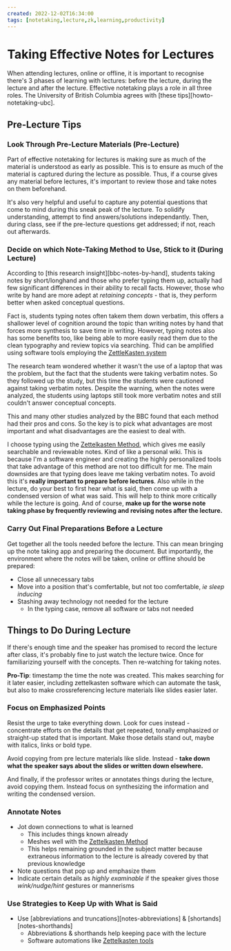 ```yaml
---
created: 2022-12-02T16:34:00
tags: [notetaking,lecture,zk,learning,productivity]
---
```

# Taking Effective Notes for Lectures

When attending lectures,
online or offline,
it is important to recognise there's 3 phases of learning with lectures:
before the lecture, during the lecture and after the lecture.
Effective notetaking plays a role in all three roles.
The University of British Columbia agrees with [these tips][howto-notetaking-ubc].

## Pre-Lecture Tips

### Look Through Pre-Lecture Materials (Pre-Lecture)

Part of effective notetaking for lectures is
making sure as much of the material is understood as early as possible.
This is to ensure as much of the material is captured during the lecture as possible.
Thus, if a course gives any material before lectures,
it's important to review those and take notes on them beforehand.

It's also very helpful and useful to capture any potential questions
that come to mind during this sneak peak of the lecture.
To solidify understanding,
attempt to find answers/solutions independantly.
Then,
during class,
see if the pre-lecture questions get addressed;
if not,
reach out afterwards.

### Decide on which Note-Taking Method to Use, Stick to it (During Lecture)

According to [this research insight][bbc-notes-by-hand],
students taking notes by short/longhand and
those who prefer typing them up,
actually had few significant differences in their ability to recall facts.
However,
those who write by hand are more adept at *retaining concepts* -
that is,
they perform better when asked conceptual questions.

Fact is, students typing notes often takem them down verbatim,
this offers a shallower level of cognition around the topic than
writing notes by hand that forces more synthesis to save time in writing.
However,
typing notes also has some benefits too,
like being able to more easily read them due to the clean typography and
review topics via searching.
Thid can be amplified using software tools employing the [ZettleKasten system](zk.md)

The research team wondered whether it wasn't the use of a laptop that was the problem,
but the fact that the students were taking verbatim notes.
So they followed up the study,
but this time the students were cautioned against taking verbatim notes.
Despite the warning,
when the notes were analyzed,
the students using laptops still took more verbatim notes and
still couldn't answer conceptual concepts.

This and many other studies analyzed by the BBC found that
each method had their pros and cons.
So the key is to pick what advantages are most important and
what disadvantages are the easiest to deal with.

I choose typing using the [Zettelkasten Method](zk.md),
which gives me easily searchable and reviewable notes.
Kind of like a personal wiki.
This is because I'm a software engineer and
creating the highly personalized tools that take advantage of
this method are not too difficult for me.
The main downsides are that typing does leave me taking verbatim notes.
To avoid this it's **really important to prepare before lectures**.
Also while in the lecture, do your best to first hear what is said,
then come up with a condensed version of what was said.
This will help to think more critically while the lecture is going.
And of course,
**make up for the worse note taking phase by frequently reviewing
and revising notes after the lecture.**

### Carry Out Final Preparations Before a Lecture

Get together all the tools needed before the lecture.
This can mean bringing up the note taking app and preparing the document.
But importantly,
the environment where the notes will be taken, online or offline should be prepared:

* Close all unnecessary tabs
* Move into a position that's comfertable,
but not too comfertable, *ie sleep inducing*
* Stashing away technology not needed for the lecture
  * In the typing case, remove all software or tabs not needed

## Things to Do During Lecture

If there's enough time and the speaker has promised to record the lecture after class,
it's probably fine to just watch the lecture twice.
Once for familiarizing yourself with the concepts.
Then re-watching for taking notes.

**Pro-Tip**: timestamp the time the note was created.
This makes searching for it later easier,
including zettelkasten software which can automate the task,
but also to make crossreferencing lecture materials like slides easier later.

### Focus on Emphasized Points

Resist the urge to take everything down.
Look for cues instead -
concentrate efforts on the details that get repeated,
tonally emphasized or straight-up stated that is important.
Make those details stand out, maybe with italics, links or bold type.

Avoid copying from pre lecture materials like slide.
Instead -
**take down what the speaker says about the slides or written down elsewhere.**

And finally,
if the professor writes or annotates things during the lecture,
avoid copying them.
Instead focus on synthesizing the information and
writing the condensed version.

### Annotate Notes

* Jot down connections to what is learned
  * This includes things known already
  * Meshes well with the [Zettelkasten Method](zk.md)
  * This helps remaining grounded in the subject matter because
extraneous information to the lecture is already covered by that previous knowledge
* Note questions that pop up and emphasize them
* Indicate certain details as *highly examinable* if the speaker gives those
*wink/nudge/hint* gestures or mannerisms

### Use Strategies to Keep Up with What is Said

* Use [abbreviations and truncations][notes-abbreviations] & [shortands][notes-shorthands]
  * Abbreviations & shorthands help keeping pace with the lecture
  * Software automations like [Zettelkasten tools](zk-tools.md)

